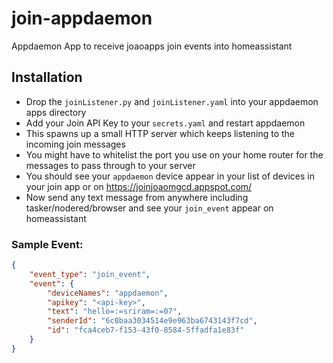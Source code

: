 # join-appdaemon
Appdaemon App to receive joaoapps join events into homeassistant

## Installation

* Drop the `joinListener.py` and `joinListener.yaml` into your appdaemon apps directory
* Add your Join API Key to your `secrets.yaml` and restart appdaemon
* This spawns up a small HTTP server which keeps listening to the incoming join messages
* You might have to whitelist the port you use on your home router for the messages to pass through to your server
* You should see your `appdaemon` device appear in your list of devices in your join app or on https://joinjoaomgcd.appspot.com/ 
* Now send any text message from anywhere including tasker/nodered/browser and see your `join_event` appear on homeassistant

### Sample Event: 

``` json  
{
    "event_type": "join_event",
    "event": {
        "deviceNames": "appdaemon",
        "apikey": "<api-key>",
        "text": "hello=:=sriram=:=07",
        "senderId": "6c0baa3034514e9e963ba6743143f7cd",
        "id": "fca4ceb7-f153-43f0-8584-5ffadfa1e83f"
    }
}
```
